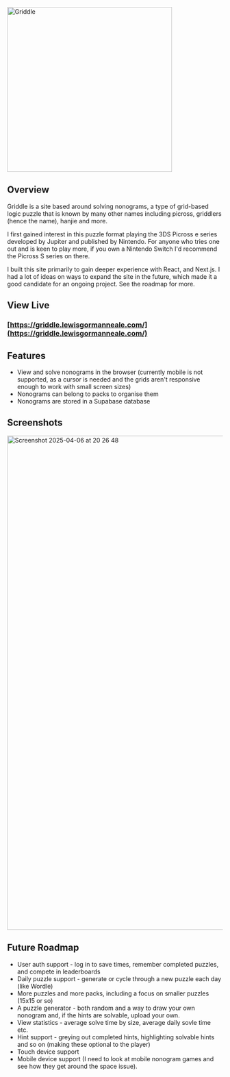 <img width="385" alt="Griddle" src="https://github.com/user-attachments/assets/044e49dd-cc96-4b25-8bc6-c814d6ea5b53" />

##  Overview

Griddle is a site based around solving nonograms, a type of grid-based logic puzzle that is known by many other names including picross, griddlers (hence the name), hanjie and more.

I first gained interest in this puzzle format playing the 3DS Picross e series developed by Jupiter and published by Nintendo. For anyone who tries one out and is keen to play more, if you own a Nintendo Switch I'd recommend the Picross S series on there.

I built this site primarily to gain deeper experience with React, and Next.js. I had a lot of ideas on ways to expand the site in the future, which made it a good candidate for an ongoing project. See the roadmap for more.

## View Live
### [https://griddle.lewisgormanneale.com/](https://griddle.lewisgormanneale.com/)

## Features
- View and solve nonograms in the browser (currently mobile is not supported, as a cursor is needed and the grids aren't responsive enough to work with small screen sizes)
- Nonograms can belong to packs to organise them
- Nonograms are stored in a Supabase database

## Screenshots
<img width="1154" alt="Screenshot 2025-04-06 at 20 26 48" src="https://github.com/user-attachments/assets/089012fa-b89c-4c7f-8d3e-82ac2160142f" />

## Future Roadmap
- User auth support - log in to save times, remember completed puzzles, and compete in leaderboards
- Daily puzzle support - generate or cycle through a new puzzle each day (like Wordle)
- More puzzles and more packs, including a focus on smaller puzzles (15x15 or so)
- A puzzle generator - both random and a way to draw your own nonogram and, if the hints are solvable, upload your own.
- View statistics - average solve time by size, average daily sovle time etc.
- Hint support - greying out completed hints, highlighting solvable hints and so on (making these optional to the player)
- Touch device support
- Mobile device support (I need to look at mobile nonogram games and see how they get around the space issue).
